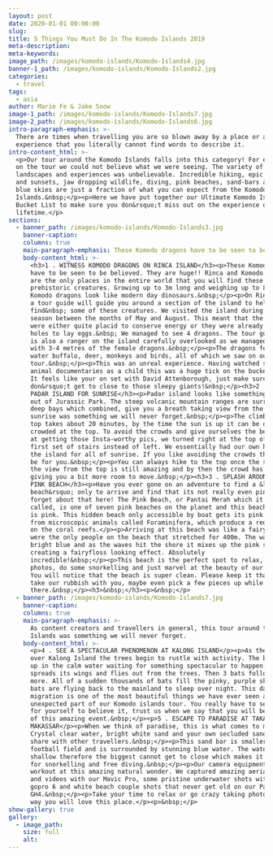 ```yaml
---
layout: post
date: 2020-01-01 00:00:00
slug:
title: 5 Things You Must Do In The Komodo Islands 2019
meta-description:
meta-keywords:
image_path: /images/komodo-islands/Komodo-Islands4.jpg
banner-1_path: /images/komodo-islands/Komodo-Islands2.jpg
categories:
  - travel
tags:
  - asia
author: Marie Fe & Jake Snow
image-1_path: /images/komodo-islands/Komodo-Islands7.jpg
image-2_path: /images/komodo-islands/Komodo-Islands6.jpg
intro-paragraph-emphasis: >-
  There are times when travelling you are so blown away by a place or an
  experience that you literally cannot find words to describe it.
intro-content_html: >-
  <p>Our tour around the Komodo Islands falls into this category! For every stop
  on the tour we could not believe what we were seeing. The variety of
  landscapes and experiences was unbelievable. Incredible hiking, epic sunrises
  and sunsets, jaw dropping wildlife, diving, pink beaches, sand-bars and clear
  blue skies are just a fraction of what you can expect from the Komodo
  Islands.&nbsp;</p><p>Here we have put together our Ultimate Komodo Islands
  Bucket List to make sure you don&rsquo;t miss out on the experience of a
  lifetime.</p>
sections:
  - banner_path: /images/komodo-islands/Komodo-Islands3.jpg
    banner-caption:
    columns: true
    main-paragraph-emphasis: These Komodo dragons have to be seen to be believed.
    body-content_html: >-
      <h3>1 . WITNESS KOMODO DRAGONS ON RINCA ISLAND</h3><p>These Komodo dragons
      have to be seen to be believed. They are huge!! Rinca and Komodo Island
      are the only places in the entire world that you will find these
      prehistoric creatures. Growing up to 3m long and weighing up to 80kg these
      Komodo dragons look like modern day dinosaurs.&nbsp;</p><p>On Rinca Island
      a tour guide will guide you around a section of the island to help you
      find&nbsp; some of these creatures. We visited the island during mating
      season between the months of May and August. This meant that the dragons
      were either quite placid to conserve energy or they were already in their
      holes to lay eggs.&nbsp; We managed to see 4 dragons. The tour guide who
      is also a ranger on the island carefully overlooked as we managed to get
      with 3-4 metres of the female dragons.&nbsp;</p><p>The dragons feed on
      water buffalo, deer, monkeys and birds, all of which we saw on our island
      tour.&nbsp;</p><p>This was an unreal experience. Having watched so many
      animal documentaries as a child this was a huge tick on the bucket list.
      It feels like your on set with David Attenborough, just make sure you
      don&rsquo;t get to close to those sleepy giants!&nbsp;</p><h3>2 . HIKE UP
      PADAR ISLAND FOR SUNRISE</h3><p>Padar island looks like something straight
      out of Jurassic Park. The steep volcanic mountain ranges are surrounded by
      deep bays which combined, give you a breath taking view from the top. This
      sunrise was something we will never forget.&nbsp;</p><p>The climb to the
      top takes about 20 minutes, by the time the sun is up it can be quite
      crowded at the top. To avoid the crowds and give ourselves the best chance
      at getting those Insta-worthy pics, we turned right at the top of the
      first set of stairs instead of left. We essentially had our own half of
      the island for all of sunrise. If you like avoiding the crowds this could
      be for you.&nbsp;</p><p>You can always hike to the top once the sun is up,
      the view from the top is still amazing and by then the crowd has dispersed
      giving you a bit more room to move.&nbsp;</p><h3>3 . SPLASH AROUND AT THE
      PINK BEACH</h3><p>Have you ever gone on an adventure to find a &lsquo;pink
      beach&rsquo; only to arrive and find that its not really even pink? Well
      forget about that here! The Pink Beach, or Pantai Merah which it is also
      called, is one of seven pink beaches on the planet and this beach really
      is pink. This hidden beach only accessible by boat gets its pink color
      from microscopic animals called Foraminifera, which produce a red pigment
      on the coral reefs.</p><p>Arriving at this beach was like a fairytale. We
      were the only people on the beach that stretched for 400m. The water is
      bright blue and as the waves hit the shore it mixes up the pink sand
      creating a fairyfloss looking effect. Absolutely
      incredible!&nbsp;</p><p>This beach is the perfect spot to relax, take some
      photos, do some snorkelling and just marvel at the beauty of our planet.
      You will notice that the beach is super clean. Please keep it that way and
      take our rubbish with you, maybe even pick a few pieces up while your
      there.&nbsp;</p><h3>&nbsp;</h3><p>&nbsp;</p>
  - banner_path: /images/komodo-islands/Komodo-Islands7.jpg
    banner-caption:
    columns: true
    main-paragraph-emphasis: >-
      As content creators and travellers in general, this tour around the Komodo
      Islands was something we will never forget.
    body-content_html: >-
      <p>4 . SEE A SPECTACULAR PHENOMENON AT KALONG ISLAND</p><p>As the sun sets
      over Kalong Island the trees begin to rustle with activity. The boats line
      up in the calm water waiting for something spectacular to happen. One bat
      spreads its wings and flies out from the trees. Then 3 bats follow, then 5
      more. All of a sudden thousands of bats fill the pinky, purple sky. The
      bats are flying back to the mainland to sleep over night. This daily
      migration is one of the most beautiful things we have ever seen and an
      unexpected part of our Komodo islands tour. You really have to see this
      for yourself to believe it, trust us when we say that you will be in awe
      of this amazing event.&nbsp;</p><p>5 . ESCAPE TO PARADISE AT TAKA
      MAKASSAR</p><p>When we think of paradise, this is what comes to mind.
      Crystal clear water, bright white sand and your own secluded sand bar to
      share with other travellers.&nbsp;</p><p>This sand bar is smaller than a
      football field and is surrounded by stunning blue water. The water is
      shallow therefore the biggest cannot get to close which makes it perfect
      for snorkelling and free diving.&nbsp;</p><p>Our camera equipment got a
      workout at this amazing natural wonder. We captured amazing aerial photos
      and videos with our Mavic Pro, some pristine underwater shots with our
      gopro 6 and white beach couple shots that never get old on our Panasonic
      GH4.&nbsp;</p><p>Take your time to relax or go crazy taking photos, either
      way you will love this place.</p><p>&nbsp;</p>
show-gallery: true
gallery:
  - image_path:
    size: full
    alt:
---
```

